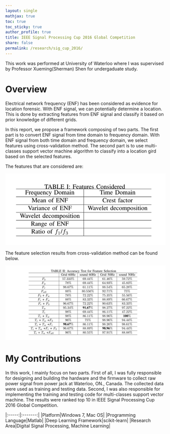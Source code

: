 ```yaml
---
layout: single
mathjax: true
toc: true
toc_sticky: true
author_profile: true
title: IEEE Signal Processing Cup 2016 Global Competition
share: false
permalink: /research/sig_cup_2016/
---
```


This work was performed at University of Waterloo where I was supervised by Professor Xueming(Sherman) Shen for undergaduate study. 

# Overview

Electrical network frequency (ENF) has been considered as evidence for location forensic. With ENF signal, we can potentially determine a location. This is done by extracting features from ENF signal and classify it based on prior knowledge of different grids. 

In this report, we propose a framework composing of two parts. The first part is to convert ENF signal from time domain to frequency domain. With ENF signal from both time domain and frequency domain, we select features using cross-validation method. The second part is to use multi-classes support vector machine algorithm to classify into a location gird based on the selected features. 

The features that are considered are:

![Features Considered](/_research/images/sig_cup_2016_1.png)

The feature selection results from cross-validation method can be found below.

![Features Considered](/_research/images/sig_cup_2016_2.png)


# My Contributions

In this work, I mainly focus on two parts. First of all, I was fully responsible for designing and building the hardware and the firmware to collect raw power signal from power jack at Waterloo, ON., Canada. The collected data were used as training and testing data. Second, I was also responsible for implementing the training and testing code for multi-classes support vector machine. The results were ranked top 10 in IEEE Signal Processing Cup 2016 Global Competition. 

|:-----:|:-------:|
|Platform|Windows 7, Mac OS|
|Programming Language|Matlab|
|Deep Learning Framework|scikit-learn|
|Research Area|Digital Signal Processing, Machine Learning|